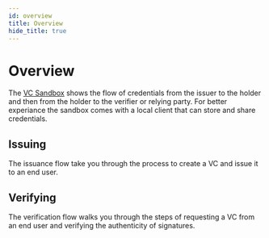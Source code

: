 ```yaml
---
id: overview
title: Overview
hide_title: true
---
```


# Overview

The [VC Sandbox](sandbox.bloom.co) shows the flow of credentials from the issuer to the holder and then from the holder to the verifier or relying party. For better experiance the sandbox comes with a local client that can store and share credentials.

## Issuing

The issuance flow take you through the process to create a VC and issue it to an end user.

## Verifying

The verification flow walks you through the steps of requesting a VC from an end user and verifying the authenticity of signatures.
